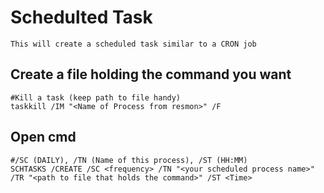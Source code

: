 # Schedulted Task

    This will create a scheduled task similar to a CRON job
    
## Create a file holding the command you want

    #Kill a task (keep path to file handy)
    taskkill /IM "<Name of Process from resmon>" /F
    
## Open cmd
    
    #/SC (DAILY), /TN (Name of this process), /ST (HH:MM)
    SCHTASKS /CREATE /SC <frequency> /TN "<your scheduled process name>" /TR "<path to file that holds the command>" /ST <Time>
